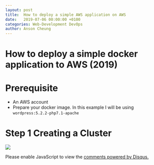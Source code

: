 ```yaml
---
layout: post
title:  How to deploy a simple AWS application on AWS
date:   2019-07-06 00:00:00 +0100
categories: Web-Development DevOps
author: Anson Cheung
---
```


# How to deploy a simple docker application to AWS (2019)

# Prerequisite
- An AWS account
- Prepare your docker image. In this example I will be using `wordpress:5.2.2-php7.1-apache`

# Step 1 Creating a Cluster
![](https://gyazo.com/f34983033099847083fc02dfce3ca522)


<div id="disqus_thread"></div>

<script>

/**
*  RECOMMENDED CONFIGURATION VARIABLES: EDIT AND UNCOMMENT THE SECTION BELOW TO INSERT DYNAMIC VALUES FROM YOUR PLATFORM OR CMS.
*  LEARN WHY DEFINING THESE VARIABLES IS IMPORTANT: https://disqus.com/admin/universalcode/#configuration-variables*/
/*
var disqus_config = function () {
this.page.url = window.location.href;  // Replace PAGE_URL with your page's canonical URL variable
this.page.identifier = 'how-to-deploy-a-simple-docker-application-on-aws'; // Replace PAGE_IDENTIFIER with your page's unique identifier variable
};
*/
(function() { // DON'T EDIT BELOW THIS LINE
var d = document, s = d.createElement('script');
s.src = 'https://ansonc.disqus.com/embed.js';
s.setAttribute('data-timestamp', +new Date());
(d.head || d.body).appendChild(s);
})();
</script>
<noscript>Please enable JavaScript to view the <a href="https://disqus.com/?ref_noscript">comments powered by Disqus.</a></noscript>

[datasize]:https://image.prntscr.com/image/qwJx0S5qQKaWebNNr2bxIw.png
